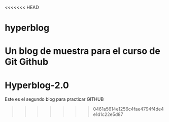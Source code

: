 <<<<<<< HEAD
# hyperblog
Un blog de muestra para el curso de Git Github
=======
# Hyperblog-2.0
Este es el segundo blog para practicar GITHUB
>>>>>>> 0461a5614e1256c4fae4794f4de4e1d1c22e5d87
